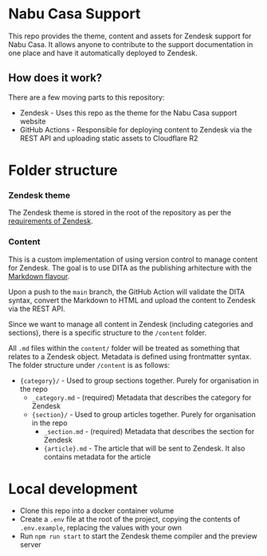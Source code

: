 # Nabu Casa Support

This repo provides the theme, content and assets for Zendesk support for Nabu Casa. It allows anyone to contribute to the support documentation in one place and have it automatically deployed to Zendesk.

## How does it work?

There are a few moving parts to this repository:

- Zendesk - Uses this repo as the theme for the Nabu Casa support website
- GitHub Actions - Responsible for deploying content to Zendesk via the REST API and uploading static assets to Cloudflare R2

# Folder structure

### Zendesk theme

The Zendesk theme is stored in the root of the repository as per the [requirements of Zendesk](https://support.zendesk.com/hc/en-us/articles/4408832476698-Setting-up-the-GitHub-integration-with-your-Guide-theme#topic_i3v_kyk_chb).

### Content

This is a custom implementation of using version control to manage content for Zendesk. The goal is to use DITA as the publishing arhitecture with the [Markdown flavour](https://www.dita-ot.org/dev/reference/markdown/markdown-dita-syntax).

Upon a push to the `main` branch, the GitHub Action will validate the DITA syntax, convert the Markdown to HTML and upload the content to Zendesk via the REST API.

Since we want to manage all content in Zendesk (including categories and sections), there is a specific structure to the `/content` folder.

All `.md` files within the `content/` folder will be treated as something that relates to a Zendesk object. Metadata is defined using frontmatter syntax. The folder structure under `/content` is as follows:

- `{category}/` - Used to group sections together. Purely for organisation in the repo
  - `_category.md` - (required) Metadata that describes the category for Zendesk
  - `{section}/` - Used to group articles together. Purely for organisation in the repo
    - `_section.md` - (required) Metadata that describes the section for Zendesk
    - `{article}.md` - The article that will be sent to Zendesk. It also contains metadata for the article

# Local development

- Clone this repo into a docker container volume
- Create a `.env` file at the root of the project, copying the contents of `.env.example`, replacing the values with your own
- Run `npm run start` to start the Zendesk theme compiler and the preview server
